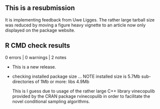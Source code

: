 ## This is a resubmission

It is implementing feedback from Uwe Ligges. The rather
large tarball size was reduced by moving a figure heavy vignette to an article
now only displayed on the package website.

## R CMD check results

0 errors | 0 warnings | 2 notes

* This is a new release.

* checking installed package size ... NOTE
  installed size is 5.7Mb
  sub-directories of 1Mb or more:
    libs   4.9Mb
    
  This is I guess due to usage of the rather large C++ library vinecopulib
  provided by the CRAN package rvinecopulib in order to facilitate the novel 
  conditional sampling algorithms.

